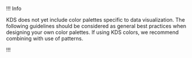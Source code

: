 !!! Info

KDS does not yet include color palettes specific to data visualization. The following guidelines should be considered as general best practices when designing your own color palettes. If using KDS colors, we recommend combining with use of patterns.

!!!
